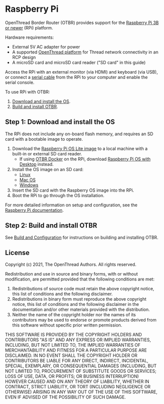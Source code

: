# Raspberry Pi

OpenThread Border Router (OTBR) provides support for the [Raspberry Pi
3B or newer](https://www.raspberrypi.org/products) (RPi)
platform.

Hardware requirements:

*   External 5V AC adapter for power
*   A supported [OpenThread platform](https://openthread.io/platforms) for Thread network
    connectivity in an RCP design
*   A microSD card and microSD card reader ("SD card" in this guide)

Access the RPi with an external monitor (via HDMI) and keyboard (via USB), or
connect a [serial cable](../../guides/border-router/serial-cables.md) from the RPi to
your computer and enable the serial console.

To use RPi with OTBR:

1.  [Download and install the OS](#download-and-install-the-os).
1.  [Build and install OTBR](build.md).

## Step 1: Download and install the OS

The RPi does not include any on-board flash memory, and requires an SD card
with a bootable image to operate.

1.  Download the [Raspberry Pi OS Lite
    image](https://www.raspberrypi.org/downloads/raspberry-pi-os/)
    to a local machine with a built-in or external SD card reader.
    *   If using [OTBR Docker](../../guides/border-router-docker/index.md) on the RPi,
        download [Raspberry Pi OS with
        Desktop](https://www.raspberrypi.org/downloads/raspberry-pi-os/)
        instead.
1.  Install the OS image on an SD card:
    *   [Linux](https://www.raspberrypi.org/documentation/installation/installing-images/linux.md)
    *   [Mac OS](https://www.raspberrypi.org/documentation/installation/installing-images/mac.md)
    *   [Windows](https://www.raspberrypi.org/documentation/installation/installing-images/windows.md)
1.  Insert the SD card with the Raspberry OS image into the RPi.
1.  Boot the RPi to go through the OS installation.

For more detailed information on setup and configuration, see the
[Raspberry Pi documentation](https://www.raspberrypi.org/help/).

## Step 2: Build and install OTBR

See [Build and Configuration](build.md) for instructions on
building and installing OTBR.

## License

Copyright (c) 2021, The OpenThread Authors.
All rights reserved.

Redistribution and use in source and binary forms, with or without
modification, are permitted provided that the following conditions are met:
1. Redistributions of source code must retain the above copyright
   notice, this list of conditions and the following disclaimer.
2. Redistributions in binary form must reproduce the above copyright
   notice, this list of conditions and the following disclaimer in the
   documentation and/or other materials provided with the distribution.
3. Neither the name of the copyright holder nor the
   names of its contributors may be used to endorse or promote products
   derived from this software without specific prior written permission.

THIS SOFTWARE IS PROVIDED BY THE COPYRIGHT HOLDERS AND CONTRIBUTORS "AS IS"
AND ANY EXPRESS OR IMPLIED WARRANTIES, INCLUDING, BUT NOT LIMITED TO, THE
IMPLIED WARRANTIES OF MERCHANTABILITY AND FITNESS FOR A PARTICULAR PURPOSE
ARE DISCLAIMED. IN NO EVENT SHALL THE COPYRIGHT HOLDER OR CONTRIBUTORS BE
LIABLE FOR ANY DIRECT, INDIRECT, INCIDENTAL, SPECIAL, EXEMPLARY, OR
CONSEQUENTIAL DAMAGES (INCLUDING, BUT NOT LIMITED TO, PROCUREMENT OF
SUBSTITUTE GOODS OR SERVICES; LOSS OF USE, DATA, OR PROFITS; OR BUSINESS
INTERRUPTION) HOWEVER CAUSED AND ON ANY THEORY OF LIABILITY, WHETHER IN
CONTRACT, STRICT LIABILITY, OR TORT (INCLUDING NEGLIGENCE OR OTHERWISE)
ARISING IN ANY WAY OUT OF THE USE OF THIS SOFTWARE, EVEN IF ADVISED OF THE
POSSIBILITY OF SUCH DAMAGE.
